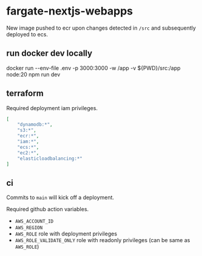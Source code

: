 # fargate-nextjs-webapps

New image pushed to ecr upon changes detected in `/src` and subsequently deployed to ecs.

## run docker dev locally

docker run --env-file .env -p 3000:3000 -w /app -v ${PWD}/src:/app node:20 npm run dev

## terraform

Required deployment iam privileges.

```json
[
    "dynamodb:*", 
    "s3:*", 
    "ecr:*", 
    "iam:*", 
    "ecs:*",
    "ec2:*", 
    "elasticloadbalancing:*"
]
```


## ci

Commits to `main` will kick off a deployment.

Required github action variables.
- `AWS_ACCOUNT_ID`
- `AWS_REGION`
- `AWS_ROLE` role with deployment privileges
- `AWS_ROLE_VALIDATE_ONLY` role with readonly privileges (can be same as `AWS_ROLE`)